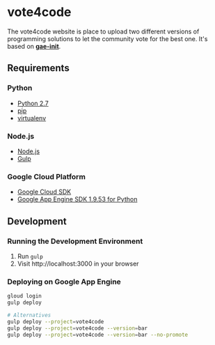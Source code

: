 # vote4code

The vote4code website is place to upload two different versions of programming solutions to let the community vote for the best one. It's based on [**gae-init**](https://github.com/gae-init/gae-init).

## Requirements

### Python
- [Python 2.7](https://www.python.org/downloads/)
- [pip](http://docs.gae-init.appspot.com/requirement/#pip)
- [virtualenv](http://docs.gae-init.appspot.com/requirement/#virtualenv)

### Node.js
- [Node.js](https://nodejs.org/en/)
- [Gulp](http://gulpjs.com/)

### Google Cloud Platform
- [Google Cloud SDK](https://cloud.google.com/sdk/)
- [Google App Engine SDK 1.9.53 for Python](https://cloud.google.com/appengine/docs/standard/python/download)

## Development

### Running the Development Environment

1. Run `gulp`
2. Visit http://localhost:3000 in your browser

### Deploying on Google App Engine

```bash
gloud login
gulp deploy

# Alternatives
gulp deploy --project=vote4code
gulp deploy --project=vote4code --version=bar
gulp deploy --project=vote4code --version=bar --no-promote
```
